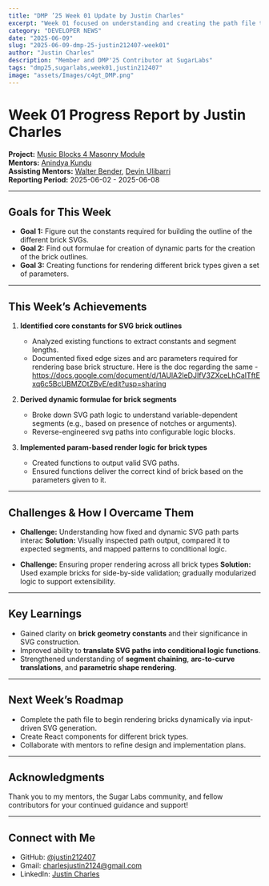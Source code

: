 ```yaml
---
title: "DMP ’25 Week 01 Update by Justin Charles"
excerpt: "Week 01 focused on understanding and creating the path file to render the outlines for the SVG Paths for different brick types."
category: "DEVELOPER NEWS"
date: "2025-06-09"
slug: "2025-06-09-dmp-25-justin212407-week01"
author: "Justin Charles"
description: "Member and DMP'25 Contributor at SugarLabs"
tags: "dmp25,sugarlabs,week01,justin212407"
image: "assets/Images/c4gt_DMP.png"
---
```


<!-- markdownlint-disable -->

# Week 01 Progress Report by Justin Charles

**Project:** [Music Blocks 4 Masonry Module](https://github.com/sugarlabs/musicblocks-v4/issues/430)  
**Mentors:** [Anindya Kundu](https://github.com/meganindya/)  
**Assisting Mentors:** [Walter Bender](https://github.com/walterbender/), [Devin Ulibarri](https://github.com/pikurasa)  
**Reporting Period:** 2025-06-02 - 2025-06-08  

---

## Goals for This Week

- **Goal 1:** Figure out the constants required for building the outline of the different brick SVGs.
- **Goal 2:** Find out formulae for creation of dynamic parts for the creation of the brick outlines.
- **Goal 3:** Creating functions for rendering different brick types given a set of parameters.

---

## This Week’s Achievements

1. **Identified core constants for SVG brick outlines**  
   - Analyzed existing functions to extract constants and segment lengths.
   - Documented fixed edge sizes and arc parameters required for rendering base brick structure. Here is the doc regarding the same - https://docs.google.com/document/d/1AUlA2leDJIfV3ZXceLhCaITftExq6c5BcUBMZOtZBvE/edit?usp=sharing
2. **Derived dynamic formulae for brick segments**  
   - Broke down SVG path logic to understand variable-dependent segments (e.g., based on presence of notches or arguments).
   - Reverse-engineered svg paths into configurable logic blocks.

3. **Implemented param-based render logic for brick types**  
   - Created functions to output valid SVG paths.
   - Ensured functions deliver the correct kind of brick based on the parameters given to it. 

---

## Challenges & How I Overcame Them

- **Challenge:** Understanding how fixed and dynamic SVG path parts interac 
  **Solution:** Visually inspected path output, compared it to expected segments, and mapped patterns to conditional logic.

- **Challenge:** Ensuring proper rendering across all brick types
  **Solution:** Used example bricks for side-by-side validation; gradually modularized logic to support extensibility.

---

## Key Learnings

- Gained clarity on **brick geometry constants** and their significance in SVG construction.
- Improved ability to **translate SVG paths into conditional logic functions**.
- Strengthened understanding of **segment chaining**, **arc-to-curve translations**, and **parametric shape rendering**.

---

## Next Week’s Roadmap

- Complete the path file to begin rendering bricks dynamically via input-driven SVG generation.
- Create React components for different brick types.
- Collaborate with mentors to refine design and implementation plans.

---

## Acknowledgments

Thank you to my mentors, the Sugar Labs community, and fellow contributors for your continued guidance and support!

---

## Connect with Me

- GitHub: [@justin212407](https://github.com/justin212407)
- Gmail: [charlesjustin2124@gmail.com](mailto:charlesjustin2124@gmail.com)
- LinkedIn: [Justin Charles](https://www.linkedin.com/in/justin-c-663840297/)
